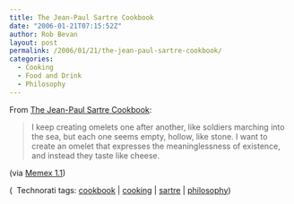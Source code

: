```yaml
---
title: The Jean-Paul Sartre Cookbook
date: "2006-01-21T07:15:52Z"
author: Rob Bevan
layout: post
permalink: /2006/01/21/the-jean-paul-sartre-cookbook/
categories:
  - Cooking
  - Food and Drink
  - Philosophy
---
```

From [The Jean-Paul Sartre Cookbook][1]:

> I keep creating omelets one after another, like soldiers marching into the sea, but each one seems empty, hollow, like stone. I want to create an omelet that expresses the meaninglessness of existence, and instead they taste like cheese.

(via [Memex 1.1][2])

<p class="technorati-tags">
  (<img style="float: none; padding: 2px 2px 0 2px;"  src="http://robbevan.com/blog/wp-content/themes/robbevan/images/technorati-small.gif" alt="" /> Technorati tags: <a href="http://technorati.com/tag/cookbook" rel="tag">cookbook</a> | <a href="http://technorati.com/tag/cooking" rel="tag">cooking</a> | <a href="http://technorati.com/tag/sartre" rel="tag">sartre</a> | <a href="http://technorati.com/tag/philosophy" rel="tag">philosophy</a>)
</p>

 [1]: http://www-berkeley.ansys.com/wayne/sartre-cookbook.html
 [2]: http://memex.naughtons.org/archives/2006/01/20/2474
